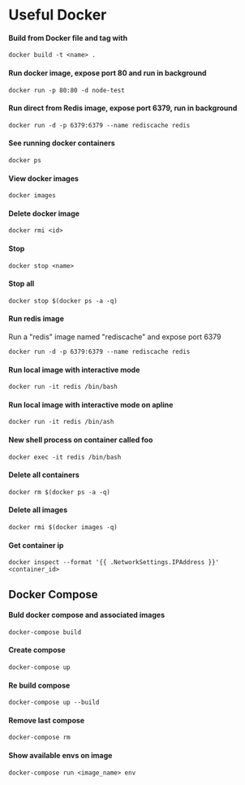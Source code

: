 # Useful Docker

#### Build from Docker file and tag with <name>
```
docker build -t <name> .
```

#### Run docker image, expose port 80 and run in background
```
docker run -p 80:80 -d node-test
```

#### Run direct from Redis image, expose port 6379, run in background
```
docker run -d -p 6379:6379 --name rediscache redis
```

#### See running docker containers
```
docker ps
```

#### View docker images
```
docker images
```

#### Delete docker image
```
docker rmi <id>
```

#### Stop
```
docker stop <name>
```

#### Stop all
```
docker stop $(docker ps -a -q)
```

#### Run redis image
Run a "redis" image named "rediscache" and expose port 6379
```
docker run -d -p 6379:6379 --name rediscache redis
```

#### Run local image with interactive mode
```
docker run -it redis /bin/bash
```

#### Run local image with interactive mode on apline
```
docker run -it redis /bin/ash
```

#### New shell process on container called foo
```
docker exec -it redis /bin/bash
```

#### Delete all containers
```
docker rm $(docker ps -a -q)
```

#### Delete all images
```
docker rmi $(docker images -q)
```

#### Get container ip
```
docker inspect --format '{{ .NetworkSettings.IPAddress }}' <container_id>
```

## Docker Compose

#### Buld docker compose and associated images
```
docker-compose build
```

#### Create compose
```
docker-compose up
```

#### Re build compose
```
docker-compose up --build
```

#### Remove last compose
```
docker-compose rm
```

#### Show available envs on image
```
docker-compose run <image_name> env
```

